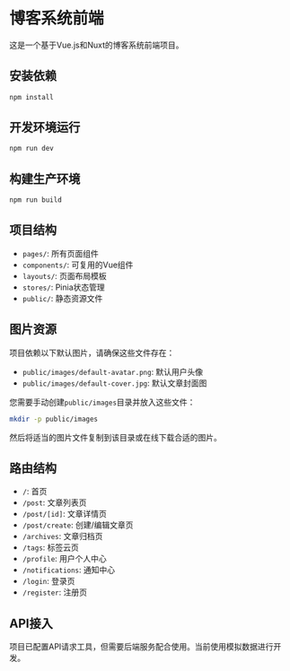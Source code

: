 # 博客系统前端

这是一个基于Vue.js和Nuxt的博客系统前端项目。

## 安装依赖

```bash
npm install
```

## 开发环境运行

```bash
npm run dev
```

## 构建生产环境

```bash
npm run build
```

## 项目结构

- `pages/`: 所有页面组件
- `components/`: 可复用的Vue组件
- `layouts/`: 页面布局模板
- `stores/`: Pinia状态管理
- `public/`: 静态资源文件

## 图片资源

项目依赖以下默认图片，请确保这些文件存在：

- `public/images/default-avatar.png`: 默认用户头像
- `public/images/default-cover.jpg`: 默认文章封面图

您需要手动创建`public/images`目录并放入这些文件：

```bash
mkdir -p public/images
```

然后将适当的图片文件复制到该目录或在线下载合适的图片。

## 路由结构

- `/`: 首页
- `/post`: 文章列表页
- `/post/[id]`: 文章详情页
- `/post/create`: 创建/编辑文章页
- `/archives`: 文章归档页
- `/tags`: 标签云页
- `/profile`: 用户个人中心
- `/notifications`: 通知中心
- `/login`: 登录页
- `/register`: 注册页

## API接入

项目已配置API请求工具，但需要后端服务配合使用。当前使用模拟数据进行开发。

